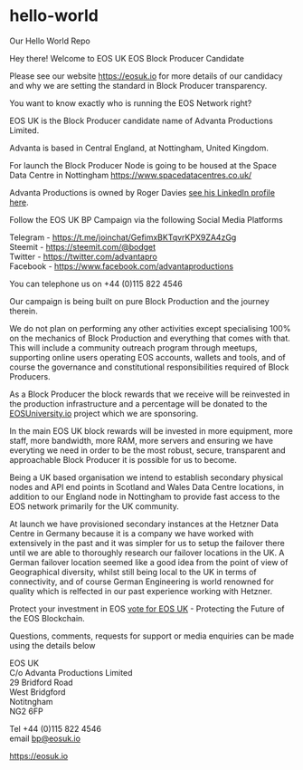# hello-world
Our Hello World Repo

Hey there! Welcome to EOS UK EOS Block Producer Candidate

Please see our website https://eosuk.io for more details of our candidacy and why we are setting the standard in Block Producer transparency.

You want to know exactly who is running the EOS Network right?

EOS UK is the Block Producer candidate name of Advanta Productions Limited.

Advanta is based in Central England, at Nottingham, United Kingdom.

For launch the Block Producer Node is going to be housed at the Space Data Centre in Nottingham https://www.spacedatacentres.co.uk/

Advanta Productions is owned by Roger Davies <a href="https://www.linkedin.com/in/roger-davies-bb0b861/" target="_blank">see his LinkedIn profile here</a>.

Follow the EOS UK BP Campaign via the following Social Media Platforms

Telegram - https://t.me/joinchat/GefimxBKTqvrKPX9ZA4zGg <br/>
Steemit - https://steemit.com/@bodget <br/>
Twitter - https://twitter.com/advantapro <br/>
Facebook - https://www.facebook.com/advantaproductions

You can telephone us on +44 (0)115 822 4546

Our campaign is being built on pure Block Production and the journey therein. 

We do not plan on performing any other activities except specialising 100% on the mechanics of Block Production and everything that comes with that. This will include a community outreach program through meetups, supporting online users operating EOS accounts, wallets and tools, and of course the governance and constitutional responsibilities required of Block Producers. 

As a Block Producer the block rewards that we receive will be reinvested in the production infrastructure and a percentage will be donated to the <a href="https://eoseniversity.io" target="_blank">EOSUniversity.io</a> project which we are sponsoring.

In the main EOS UK block rewards will be invested in more equipment, more staff, more bandwidth, more RAM, more servers and ensuring we have everyting we need in order to be the most robust, secure, transparent and approachable Block Producer it is possible for us to become. 

Being a UK based organisation we intend to establish secondary physical nodes and API end points in Scotland and Wales Data Centre locations, in addition to our England node in Nottingham to provide fast access to the EOS network primarily for the UK community. 

At launch we have provisioned secondary instances at the Hetzner Data Centre in Germany because it is a company we have worked with extensively in the past and it was simpler for us to setup the failover there until we are able to thoroughly research our failover locations in the UK. A German failover location seemed like a good idea from the point of view of Geographical diversity, whilst still being local to the UK in terms of connectivity, and of course German Engineering is world renowned for quality which is relfected in our past experience working with Hetzner. 

Protect your investment in EOS <a href="https://eosuk.io/how-to-vote-for-eos-block-producers-eos-uk/" target="_blank"> vote for EOS UK</a> - Protecting the Future of the EOS Blockchain.

Questions, comments, requests for support or media enquiries can be made using the details below

EOS UK<br/>
C/o Advanta Productions Limited<br/>
29 Bridford Road<br/>
West Bridgford<br/>
Notitngham<br/>
NG2 6FP

Tel +44 (0)115 822 4546<br/>
email bp@eosuk.io

https://eosuk.io
